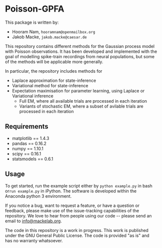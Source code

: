 # Poisson-GPFA

This package is written by:
 * Hooram Nam, `hooramnam@openmailbox.org`
 * Jakob Macke, `jakob.macke@caesar.de`

This repository contains different methods for the Gaussian process model with Poisson observations. It has been developed and implemented with the goal of modelling spike-train recordings from neural populations, but some of the methods will be applicable more generally.

In particular, the repository includes methods for

 * Laplace approximation for state-inference
 * Variational method for state-inference
 * Expectation maximisation for parameter learning, using Laplace or Variational inference
     * Full EM, where all available trials are processed in each iteration
     * Variants of stochastic EM, where a subset of avilable trials are processed in each iteration

## Requirements

* matplotlib == 1.4.3
* pandas == 0.16.2
* numpy == 1.10.1
* scipy == 0.16.1
* statsmodels == 0.6.1

## Usage

To get started, run the example script either by `python example.py` in bash or`run example.py` in iPython. The software is developed within the Anaconda python 3 environment. 

If you notice a bug, want to request a feature, or have a question or feedback, please make use of the issue-tracking capabilities of the repository. We love to hear from people using our code -- please send an email to info@mackelab.org.

The code in this repository is a work in progress. This work is published under the GNU General Public License. The code is provided "as is" and has no warranty whatsoever.


